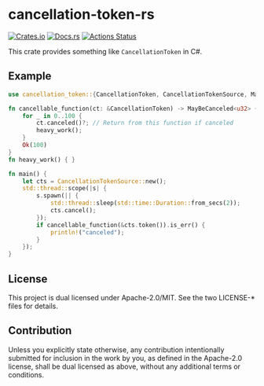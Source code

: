 # cancellation-token-rs

[![Crates.io](https://img.shields.io/crates/v/cancellation-token.svg)](https://crates.io/crates/cancellation-token)
[![Docs.rs](https://docs.rs/cancellation-token/badge.svg)](https://docs.rs/cancellation-token/)
[![Actions Status](https://github.com/frozenlib/cancellation-token-rs/workflows/CI/badge.svg)](https://github.com/frozenlib/cancellation-token-rs/actions)

This crate provides something like `CancellationToken` in C#.

## Example

```rust
use cancellation_token::{CancellationToken, CancellationTokenSource, MayBeCanceled};

fn cancellable_function(ct: &CancellationToken) -> MayBeCanceled<u32> {
    for _ in 0..100 {
        ct.canceled()?; // Return from this function if canceled
        heavy_work();
    }
    Ok(100)
}
fn heavy_work() { }

fn main() {
    let cts = CancellationTokenSource::new();
    std::thread::scope(|s| {
        s.spawn(|| {
            std::thread::sleep(std::time::Duration::from_secs(2));
            cts.cancel();
        });
        if cancellable_function(&cts.token()).is_err() {
            println!("canceled");
        }
    });
}
```
 
## License

This project is dual licensed under Apache-2.0/MIT. See the two LICENSE-* files for details.

## Contribution

Unless you explicitly state otherwise, any contribution intentionally submitted for inclusion in the work by you, as defined in the Apache-2.0 license, shall be dual licensed as above, without any additional terms or conditions.

